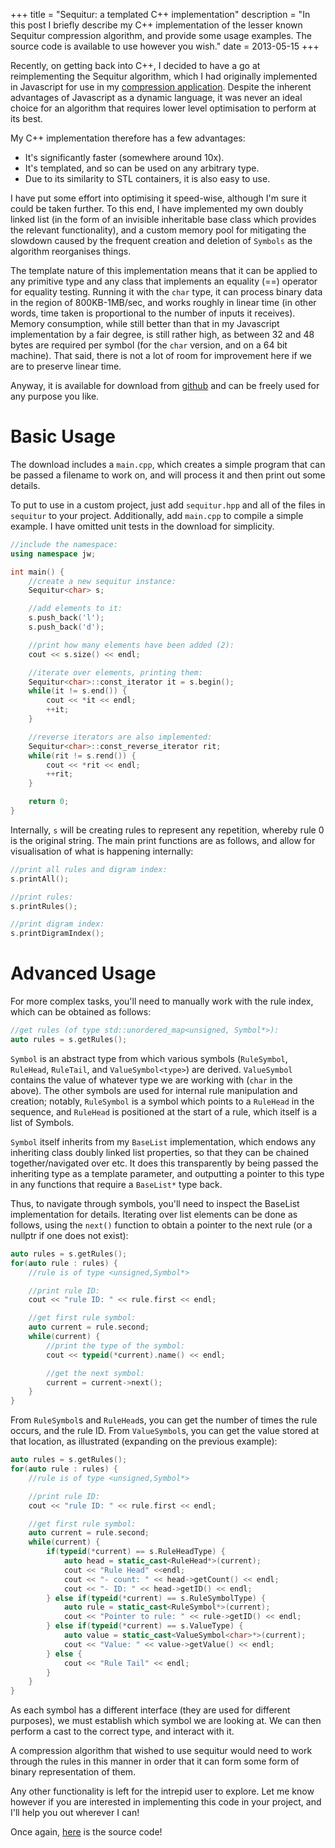 +++
title = "Sequitur: a templated C++ implementation"
description = "In this post I briefly describe my C++ implementation of the lesser known Sequitur compression algorithm, and provide some usage examples. The source code is available to use however you wish."
date = 2013-05-15
+++

Recently, on getting back into C++, I decided to have a go at reimplementing the Sequitur algorithm, which I had originally implemented in Javascript for use in my [compression application][compressor]. Despite the inherent advantages of Javascript as a dynamic language, it was never an ideal choice for an algorithm that requires lower level optimisation to perform at its best.

My C++ implementation therefore has a few advantages:

- It's significantly faster (somewhere around 10x).
- It's templated, and so can be used on any arbitrary type.
- Due to its similarity to STL containers, it is also easy to use.

I have put some effort into optimising it speed-wise, although I'm sure it could be taken further. To this end, I have implemented my own doubly linked list (in the form of an invisible inheritable base class which provides the relevant functionality), and a custom memory pool for mitigating the slowdown caused by the frequent creation and deletion of `Symbols` as the algorithm reorganises things.

The template nature of this implementation means that it can be applied to any primitive type and any class that implements an equality (==) operator for equality testing. Running it with the `char` type, it can process binary data in the region of 800KB-1MB/sec, and works roughly in linear time (in other words, time taken is proportional to the number of inputs it receives). Memory consumption, while still better than that in my Javascript implementation by a fair degree, is still rather high, as between 32 and 48 bytes are required per symbol (for the `char` version, and on a 64 bit machine). That said, there is not a lot of room for improvement here if we are to preserve linear time.

Anyway, it is available for download from [github][github] and can be freely used for any purpose you like.

# Basic Usage

The download includes a `main.cpp`, which creates a simple program that can be passed a filename to work on, and will process it and then print out some details.

To put to use in a custom project, just add `sequitur.hpp` and all of the files in `sequitur` to your project. Additionally, add `main.cpp` to compile a simple example. I have omitted unit tests in the download for simplicity.

```cpp
//include the namespace:
using namespace jw;

int main() {
	//create a new sequitur instance:
	Sequitur<char> s;

	//add elements to it:
	s.push_back('l');
	s.push_back('d');

	//print how many elements have been added (2):
	cout << s.size() << endl;

	//iterate over elements, printing them:
	Sequitur<char>::const_iterator it = s.begin();
	while(it != s.end()) {
		cout << *it << endl;
		++it;
	}

	//reverse iterators are also implemented:
	Sequitur<char>::const_reverse_iterator rit;
	while(rit != s.rend()) {
		cout << *rit << endl;
		++rit;
	}

	return 0;
}
```

Internally, `s` will be creating rules to represent any repetition, whereby rule 0 is the original string. The main print functions are as follows, and allow for visualisation of what is happening internally:

```cpp
//print all rules and digram index:
s.printAll();

//print rules:
s.printRules();

//print digram index:
s.printDigramIndex();

```

# Advanced Usage

For more complex tasks, you'll need to manually work with the rule index, which can be obtained as follows:

```cpp
//get rules (of type std::unordered_map<unsigned, Symbol*>):
auto rules = s.getRules();
```

`Symbol` is an abstract type from which various symbols (`RuleSymbol`, `RuleHead`, `RuleTail`, and `ValueSymbol<type>`) are derived. `ValueSymbol` contains the value of whatever type we are working with (`char` in the above). The other symbols are used for internal rule manipulation and creation; notably, `RuleSymbol` is a symbol which points to a `RuleHead` in the sequence, and `RuleHead` is positioned at the start of a rule, which itself is a list of Symbols.

`Symbol` itself inherits from my `BaseList` implementation, which endows any inheriting class doubly linked list properties, so that they can be chained together/navigated over etc. It does this transparently by being passed the inheriting type as a template parameter, and outputting a pointer to this type in any functions that require a `BaseList*` type back.

Thus, to navigate through symbols, you'll need to inspect the BaseList implementation for details. Iterating over list elements can be done as follows, using the `next()` function to obtain a pointer to the next rule (or a nullptr if one does not exist):

```cpp
auto rules = s.getRules();
for(auto rule : rules) {
	//rule is of type <unsigned,Symbol*>

	//print rule ID:
	cout << "rule ID: " << rule.first << endl;

	//get first rule symbol:
	auto current = rule.second;
	while(current) {
		//print the type of the symbol:
		cout << typeid(*current).name() << endl;

		//get the next symbol:
		current = current->next();
	}
}
```

From `RuleSymbol`s and `RuleHead`s, you can get the number of times the rule occurs, and the rule ID. From `ValueSymbol`s, you can get the value stored at that location, as illustrated (expanding on the previous example):

```cpp
auto rules = s.getRules();
for(auto rule : rules) {
	//rule is of type <unsigned,Symbol*>

	//print rule ID:
	cout << "rule ID: " << rule.first << endl;

	//get first rule symbol:
	auto current = rule.second;
	while(current) {
		if(typeid(*current) == s.RuleHeadType) {
			auto head = static_cast<RuleHead*>(current);
			cout << "Rule Head" <<endl;
			cout << "- count: " << head->getCount() << endl;
			cout << "- ID: " << head->getID() << endl;
		} else if(typeid(*current) == s.RuleSymbolType) {
			auto rule = static_cast<RuleSymbol*>(current);
			cout << "Pointer to rule: " << rule->getID() << endl;
		} else if(typeid(*current) == s.ValueType) {
			auto value = static_cast<ValueSymbol<char>*>(current);
			cout << "Value: " << value->getValue() << endl;
		} else {
			cout << "Rule Tail" << endl;
		}
	}
}
```

As each symbol has a different interface (they are used for different purposes), we must establish which symbol we are looking at. We can then perform a cast to the correct type, and interact with it.

A compression algorithm that wished to use sequitur would need to work through the rules in this manner in order that it can form some form of binary representation of them.

Any other functionality is left for the intrepid user to explore. Let me know however if you are interested in implementing this code in your project, and I'll help you out wherever I can!

Once again, [here][github] is the source code!


[compressor]: https://jsdw.github.io/js-compression-machine/
[github]: https://github.com/jsdw/cpp-sequitur
